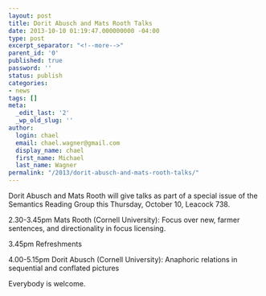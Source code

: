 ```yaml
---
layout: post
title: Dorit Abusch and Mats Rooth Talks
date: 2013-10-10 01:19:47.000000000 -04:00
type: post
excerpt_separator: "<!--more-->"
parent_id: '0'
published: true
password: ''
status: publish
categories:
- news
tags: []
meta:
  _edit_last: '2'
  _wp_old_slug: ''
author:
  login: chael
  email: chael.wagner@gmail.com
  display_name: chael
  first_name: Michael
  last_name: Wagner
permalink: "/2013/dorit-abusch-and-mats-rooth-talks/"
---
```

Dorit Abusch and Mats Rooth will give talks as part of a special issue of the Semantics Reading Group this Thursday, October 10, Leacock 738.

2.30-3.45pm Mats Rooth (Cornell University): Focus over new, farmer sentences, and directionality in focus licensing.

3.45pm Refreshments

4.00-5.15pm Dorit Abusch (Cornell University): Anaphoric relations in sequential and conflated pictures

Everybody is welcome.

